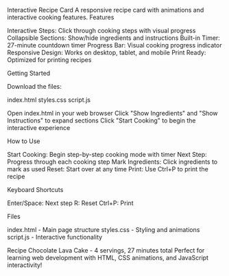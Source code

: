 Interactive Recipe Card
A responsive recipe card with animations and interactive cooking features.
Features

Interactive Steps: Click through cooking steps with visual progress
Collapsible Sections: Show/hide ingredients and instructions
Built-in Timer: 27-minute countdown timer
Progress Bar: Visual cooking progress indicator
Responsive Design: Works on desktop, tablet, and mobile
Print Ready: Optimized for printing recipes

Getting Started

Download the files:

index.html
styles.css
script.js


Open index.html in your web browser
Click "Show Ingredients" and "Show Instructions" to expand sections
Click "Start Cooking" to begin the interactive experience

How to Use

Start Cooking: Begin step-by-step cooking mode with timer
Next Step: Progress through each cooking step
Mark Ingredients: Click ingredients to mark as used
Reset: Start over at any time
Print: Use Ctrl+P to print the recipe

Keyboard Shortcuts

Enter/Space: Next step
R: Reset
Ctrl+P: Print

Files

index.html - Main page structure
styles.css - Styling and animations
script.js - Interactive functionality

Recipe
Chocolate Lava Cake - 4 servings, 27 minutes total
Perfect for learning web development with HTML, CSS animations, and JavaScript interactivity!
